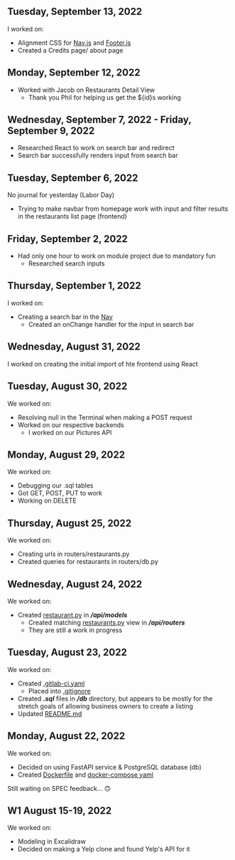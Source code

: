 ## Tuesday, September 13, 2022

I worked on:
* Alignment CSS for [Nav.js](/ghi/src/Nav.js) and [Footer.js](/ghi/src/Footer.js)
* Created a Credits page/ about page

## Monday, September 12, 2022

* Worked with Jacob on Restaurants Detail View
    * Thank you Phil for helping us get the ${id}s working

## Wednesday, September 7, 2022 - Friday, September 9, 2022

* Researched React to work on search bar and redirect
* Search bar successfully renders input from search bar

## Tuesday, September 6, 2022

No journal for yesterday (Labor Day)

* Trying to make navbar from homepage work with input and filter results in the restaurants list page (frontend)

## Friday, September 2, 2022

* Had only one hour to work on module project due to mandatory fun
    * Researched search inputs

## Thursday, September 1, 2022

I worked on:
* Creating a search bar in the [Nav](/ghi/src/Nav.js)
    * Created an onChange handler for the input in search bar

## Wednesday, August 31, 2022

I worked on creating the initial import of hte frontend using React

## Tuesday, August 30, 2022

We worked on:
* Resolving null in the Terminal when making a POST request
* Worked on our respective backends
    * I worked on our Pictures API

## Monday, August 29, 2022

We worked on:
* Debugging our .sql tables
* Got GET, POST, PUT to work
* Working on DELETE

## Thursday, August 25, 2022

We worked on:
* Creating urls in routers/restaurants.py
* Created queries for restaurants in routers/db.py

## Wednesday, August 24, 2022

We worked on:
* Created [restaurant.py](../api/models/restaurants.py) in ***/api/models***
    * Created matching [restaurants.py](../api/routers/restaurants.py) view in ***/api/routers***
    * They are still a work in progress

## Tuesday, August 23, 2022

We worked on:
* Created [.gitlab-ci.yaml](../.gitlab-ci.yml)
    * Placed into [.gitignore](../.gitignore#L162)
* Created ***.sql*** files in ***/db*** directory, but appears to be mostly for the stretch goals of allowing business owners to create a listing
* Updated [README.md](../README.md)

## Monday, August 22, 2022

We worked on:
* Decided on using FastAPI service & PostgreSQL database (db)
* Created [Dockerfile](../relational-data/Dockerfile.dev) and [docker-compose yaml](../docker-compose.yml)

Still waiting on SPEC feedback... 🙃

## W1 August 15-19, 2022

We worked on:
* Modeling in Excalidraw
* Decided on making a Yelp clone and found Yelp's API for it
